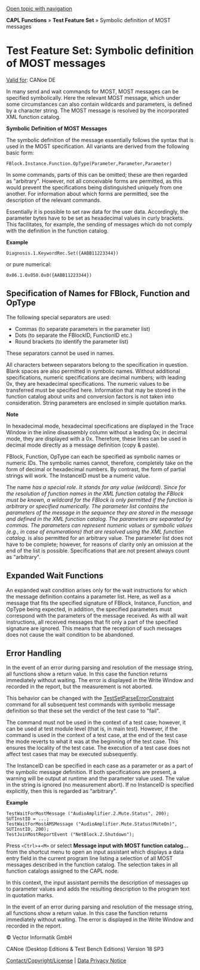 [Open topic with navigation](../../../../CANoeDEFamily.htm#Topics/CAPLFunctions/Test/CAPLfunctionsTFSSymbolicMessageDefinition.md)

**CAPL Functions** » **Test Feature Set** » Symbolic definition of MOST messages

# Test Feature Set: Symbolic definition of MOST messages

[Valid for](../../Shared/FeatureAvailability.md): CANoe DE

In many send and wait commands for MOST, MOST messages can be specified symbolically. Here the relevant MOST message, which under some circumstances can also contain wildcards and parameters, is defined by a character string. The MOST message is resolved by the incorporated XML function catalog.

**Symbolic Definition of MOST Messages**

The symbolic definition of the message essentially follows the syntax that is used in the MOST specification. All variants are derived from the following basic form:

`FBlock.Instance.Function.OpType(Parameter,Parameter,Parameter)`

In some commands, parts of this can be omitted; these are then regarded as "arbitrary". However, not all conceivable forms are permitted, as this would prevent the specifications being distinguished uniquely from one another. For information about which forms are permitted, see the description of the relevant commands.

Essentially it is possible to set raw data for the user data. Accordingly, the parameter bytes have to be set as hexadecimal values in curly brackets. This facilitates, for example, the sending of messages which do not comply with the definition in the function catalog.

**Example**

`Diagnosis.1.KeywordRec.Set({AABB11223344})`

or pure numerical:

`0x06.1.0x050.0x0({AABB11223344})`

## Specification of Names for FBlock, Function and OpType

The following special separators are used:

- Commas (to separate parameters in the parameter list)
- Dots (to separate the FBlockID, FunctionID etc.)
- Round brackets (to identify the parameter list)

These separators cannot be used in names.

All characters between separators belong to the specification in question. Blank spaces are also permitted in symbolic names. Without additional specifications, numeric specifications are decimal numbers; with leading 0x, they are hexadecimal specifications. The numeric values to be transferred must be specified here. Information that may be stored in the function catalog about units and conversion factors is not taken into consideration. String parameters are enclosed in simple quotation marks.

**Note**

In hexadecimal mode, hexadecimal specifications are displayed in the Trace Window in the inline disassembly column without a leading 0x; in decimal mode, they are displayed with a 0x. Therefore, these lines can be used in decimal mode directly as a message definition (copy & paste).

FBlock, Function, OpType can each be specified as symbolic names or numeric IDs. The symbolic names cannot, therefore, completely take on the form of decimal or hexadecimal numbers. By contrast, the form of partial strings will work. The InstanceID must be a numeric value.

The name *has a special role. It stands for any value (wildcard). Since for the resolution of function names in the XML function catalog the FBlock must be known, a wildcard for the FBlock is only permitted if the function is arbitrary or specified numerically. The parameter list contains the parameters of the message in the sequence they are stored in the message and defined in the XML function catalog. The parameters are separated by commas. The parameters can represent numeric values or symbolic values (e.g., in case of enumerations) that are resolved using the XML function catalog.* is also permitted for an arbitrary value. The parameter list does not have to be complete; however, for reasons of clarity only an omission at the end of the list is possible. Specifications that are not present always count as "arbitrary".

## Expanded Wait Functions

An expanded wait condition arises only for the wait instructions for which the message definition contains a parameter list. Here, as well as a message that fits the specified signature of FBlock, Instance, Function, and OpType being expected, in addition, the specified parameters must correspond with the parameters of the message received. As with all wait instructions, all received messages that fit only a part of the specified signature are ignored. This means that the reception of such messages does not cause the wait condition to be abandoned.

## Error Handling

In the event of an error during parsing and resolution of the message string, all functions show a return value. In this case the function returns immediately without waiting. The error is displayed in the Write Window and recorded in the report, but the measurement is not aborted.

This behavior can be changed with the [TestSetParseErrorConstraint](Functions/CAPLfunctionTestSetParseErrorConstraint.md) command for all subsequent test commands with symbolic message definition so that these set the verdict of the test case to "fail".

The command must not be used in the context of a test case; however, it can be used at test module level (that is, in main test). However, if the command is used in the context of a test case, at the end of the test case the mode reverts to what it was at the beginning of the test case. This ensures the locality of the test case. The execution of a test case does not affect test cases that may be executed subsequently.

The InstanceID can be specified in each case as a parameter or as a part of the symbolic message definition. If both specifications are present, a warning will be output at runtime and the parameter value used. The value in the string is ignored (no measurement abort). If no InstanceID is specified explicitly, then this is regarded as "arbitrary".

**Example**

```plaintext
TestWaitForMostMessage ("AudioAmplifier.2.Mute.Status", 200);
SUTInstID = ...;
TestWaitForMostAMSMessage ("AudioAmplifier.Mute.Status(MuteOn)", SUTInstID, 200);
TestJoinMostReportEvent ("NetBlock.2.Shutdown");
```

Press `<Ctrl>`+`<M>` or select **Message input with MOST function catalog...** from the shortcut menu to open an input assistant which displays a data entry field in the current program line listing a selection of all MOST messages described in the function catalog. The selection takes in all function catalogs assigned to the CAPL node.

In this context, the input assistant permits the description of messages up to parameter values and adds the resulting description to the program text in quotation marks.

In the event of an error during parsing and resolution of the message string, all functions show a return value. In this case the function returns immediately without waiting. The error is displayed in the Write Window and recorded in the report.

© Vector Informatik GmbH

CANoe (Desktop Editions & Test Bench Editions) Version 18 SP3

[Contact/Copyright/License](../../Shared/ContactCopyrightLicense.md) | [Data Privacy Notice](https://www.vector.com/int/en/company/get-info/privacy-policy/)
